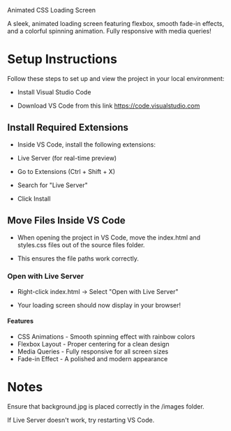 Animated CSS Loading Screen

A sleek, animated loading screen featuring flexbox, smooth fade-in effects, and a colorful spinning animation. Fully responsive with media queries!

# Setup Instructions

  Follow these steps to set up and view the project in your local environment:

  - Install Visual Studio Code

  - Download VS Code from this link https://code.visualstudio.com

## Install Required Extensions

  - Inside VS Code, install the following extensions:

  - Live Server (for real-time preview)

  - Go to Extensions (Ctrl + Shift + X)

  - Search for "Live Server"

  - Click Install

 ## Move Files Inside VS Code

  - When opening the project in VS Code, move the index.html and styles.css files out of the source files folder.

  - This ensures the file paths work correctly.

 ### Open with Live Server

  - Right-click index.html → Select "Open with Live Server"

  - Your loading screen should now display in your browser! 

 #### Features

- CSS Animations - Smooth spinning effect with rainbow colors
- Flexbox Layout - Proper centering for a clean design
- Media Queries - Fully responsive for all screen sizes
- Fade-in Effect - A polished and modern appearance

# Notes

Ensure that background.jpg is placed correctly in the /images folder.

If Live Server doesn't work, try restarting VS Code.
